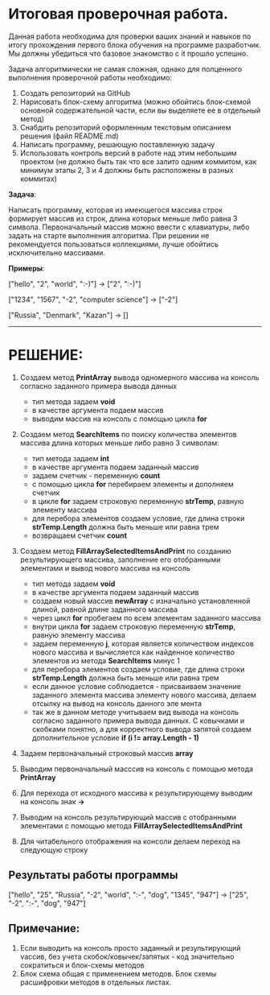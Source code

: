 # Итоговая проверочная работа.

Данная работа необходима для проверки ваших знаний и навыков по итогу прохождения первого блока обучения на программе разработчик. Мы должны убедиться что базовое знакомство с it прошло успешно.

Задача алгоритмически не самая сложная, однако для полценного выполнения проверочной работы необходимо:
1. Создать репозиторий на GitHub
2. Нарисовать блок-схему алгоритма (можно обойтись блок-схемой основной содержательной части, если вы выделяете ее в отдельный метод)
3. Снабдить репозиторий оформленным текстовым описанием решения (файл README.md)
4. Написать программу, решающую поставленную задачу
5. Использовать контроль версий в работе над этим небольшим проектом (не должно быть так что все залито одним коммитом, как минимум этапы 2, 3 и 4 должны быть расположены в разных коммитах)

**Задача**: 

Написать программу, которая из имеющегося массива строк формирует массив из строк, длина которых меньше либо равна 3 символа. Первоначальный массив можно ввести с клавиатуры, либо задать на старте выполнения алгоритма. При решении не рекомендуется пользоваться коллекциями, лучше обойтись исключительно массивами.

**Примеры**:

["hello", "2", "world", ":-)"] -> ["2", ":-)"]

["1234", "1567", "-2", "computer science"] -> ["-2"]

["Russia", "Denmark", "Kazan"] -> []

---

# РЕШЕНИЕ:
1. Создаем метод **PrintArray** вывода одномерного массива на консоль согласно заданного примера вывода данных
	+ тип метода задаем **void**
	+ в качестве аргумента подаем массив
	+ выводим массив на консоль с помощью цикла **for**

2. Создаем метод **SearchItems** по поиску количества элементов массива длина которых меньше либо равно 3 символам:
	+ тип метода задаем **int**
	+ в качестве аргумента подаем заданный массив
	+ задаем счетчик - переменную **count**
	+ с помощью цикла **for** перебираем элементы и дополняем счетчик 
	+ в цикле **for** задаем строковую переменную **strTemp**, равную элементу массива
	+ для перебора элементов создаем условие, где длина строки **strTemp.Length** должна быть меньше или равна трем
	+ возвращаем счетчик **count**

3. Создаем метод **FillArraySelectedItemsAndPrint** по созданию результирующего массива, заполнение его отобранными элементами и вывод нового массива на консоль
	+ тип метода задаем **void**
	+ в качестве аргумента подаем заданный массив
	+ создаем новый массив **newArray** с изначально установленной длиной, равной длине заданного массива
	+ через цикл **for** пробегаем по всем элементам заданного массива 
	+ внутри цикла **for** задаем строковую переменную **strTemp**, равную элементу массива 
	+ задаем переменную **j**, которая является количеством индексов нового массива и вычисляется как найденное количество элементов из метода **SearchItems** минус 1 
	+ для перебора элементов создаем условие, где длина строки **strTemp.Length** должна быть меньше или равна трем
	+ если данное условие соблюдается - присваиваем значение заданного элемента массива  элементу нового массива, делаем отсылку на вывод на консоль данного эле мента
	+ так же в данном методе учитываем вид вывода на консоль согласно заданного примера вывода данных. С ковычками и скобками понятно, а для корректного вывода запятой создаем дополнительное условие **if (i != array.Length - 1)**

4. Задаем первоначальный строковый массив **array** 
5. Выводим первоначальный масссив на консоль с помощью метода **PrintArray** 
6. Для перехода от исходного массива к результирующему выводим на консоль знак **->**
7. Выводим на консоль результирующий массив с отобранными элементами с помощью метода **FillArraySelectedItemsAndPrint**
8. Для читабельного отображения на консоли делаем переход на следующую строку

## Результаты работы программы

["hello", "25", "Russia", "-2", "world", ":-", "dog", "1345", "947"]  ->  ["25", "-2", ":-", "dog", "947"]

## Примечание: 
1. Если выводить на консоль просто заданный  и результирующий vассив, без учета скобок/ковычек/запятых - код значительно сократиться и блок-схемы методов
2. Блок схема общая с применением методов. Блок схемы расшифровки методов в отдельных листах.


